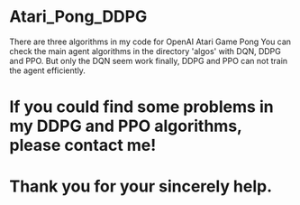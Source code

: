 # Atari_Pong_DDPG
There are three algorithms in my code for OpenAI Atari Game Pong
You can check the main agent algorithms in the directory 'algos' with DQN, DDPG and PPO.
But only the DQN seem work finally, DDPG and PPO can not train the agent efficiently.

# If you could find some problems in my DDPG and PPO algorithms, please contact me!

# Thank you for your sincerely help.
